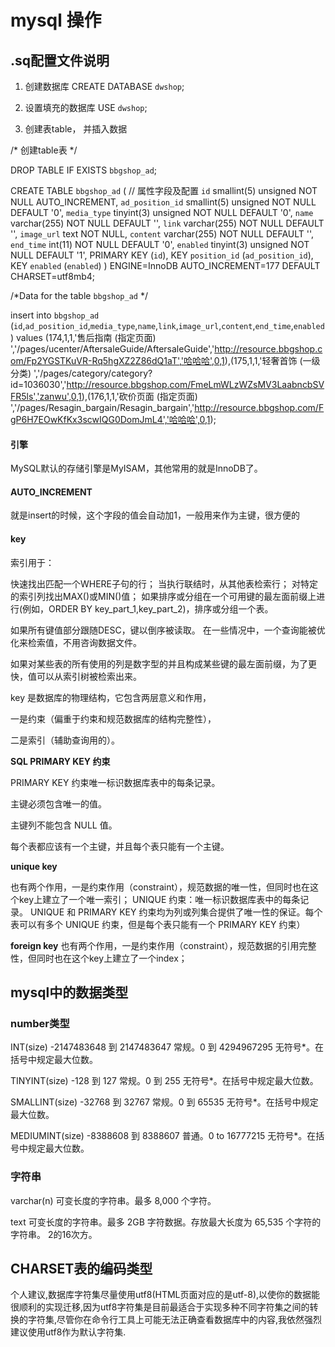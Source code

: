 # mysql 操作

## .sq配置文件说明

1. 创建数据库
CREATE DATABASE `dwshop`; 

2. 设置填充的数据库
USE `dwshop`;

3. 创建表table， 并插入数据

/* 创建table表 */

DROP TABLE IF EXISTS `bbgshop_ad`;

CREATE TABLE `bbgshop_ad` (
  // 属性字段及配置
  `id` smallint(5) unsigned NOT NULL AUTO_INCREMENT,
  `ad_position_id` smallint(5) unsigned NOT NULL DEFAULT '0',
  `media_type` tinyint(3) unsigned NOT NULL DEFAULT '0',
  `name` varchar(255) NOT NULL DEFAULT '',
  `link` varchar(255) NOT NULL DEFAULT '',
  `image_url` text NOT NULL,
  `content` varchar(255) NOT NULL DEFAULT '',
  `end_time` int(11) NOT NULL DEFAULT '0',
  `enabled` tinyint(3) unsigned NOT NULL DEFAULT '1',
  PRIMARY KEY (`id`),
  KEY `position_id` (`ad_position_id`),
  KEY `enabled` (`enabled`)
) ENGINE=InnoDB AUTO_INCREMENT=177 DEFAULT CHARSET=utf8mb4;

/*Data for the table `bbgshop_ad` */

insert  into `bbgshop_ad` (`id`,`ad_position_id`,`media_type`,`name`,`link`,`image_url`,`content`,`end_time`,`enabled`) values (174,1,1,'售后指南 (指定页面) ','/pages/ucenter/AftersaleGuide/AftersaleGuide','http://resource.bbgshop.com/Fp2YGSTKuVR-Rq5hgXZ2Z86dQ1aT','哈哈哈',0,1),(175,1,1,'轻奢首饰 (一级分类) ','/pages/category/category?id=1036030','http://resource.bbgshop.com/FmeLmWLzWZsMV3LaabncbSVFR5ls','zanwu',0,1),(176,1,1,'砍价页面 (指定页面) ','/pages/Resagin_bargain/Resagin_bargain','http://resource.bbgshop.com/FgP6H7EOwKfKx3scwIQG0DomJmL4','哈哈哈',0,1);

#### 引擎
MySQL默认的存储引擎是MyISAM，其他常用的就是InnoDB了。

#### AUTO_INCREMENT

就是insert的时候，这个字段的值会自动加1，一般用来作为主键，很方便的

#### key
索引用于： 

快速找出匹配一个WHERE子句的行； 
当执行联结时，从其他表检索行； 
对特定的索引列找出MAX()或MIN()值； 
如果排序或分组在一个可用键的最左面前缀上进行(例如，ORDER BY key_part_1,key_part_2)，排序或分组一个表。

如果所有键值部分跟随DESC，键以倒序被读取。 
在一些情况中，一个查询能被优化来检索值，不用咨询数据文件。

如果对某些表的所有使用的列是数字型的并且构成某些键的最左面前缀，为了更快，值可以从索引树被检索出来。 

key 是数据库的物理结构，它包含两层意义和作用，

一是约束（偏重于约束和规范数据库的结构完整性），

二是索引（辅助查询用的）。

**SQL PRIMARY KEY 约束** 

PRIMARY KEY 约束唯一标识数据库表中的每条记录。

主键必须包含唯一的值。

主键列不能包含 NULL 值。

每个表都应该有一个主键，并且每个表只能有一个主键。

**unique key** 

也有两个作用，一是约束作用（constraint），规范数据的唯一性，但同时也在这个key上建立了一个唯一索引；
UNIQUE 约束：唯一标识数据库表中的每条记录。
UNIQUE 和 PRIMARY KEY 约束均为列或列集合提供了唯一性的保证。每个表可以有多个 UNIQUE 约束，但是每个表只能有一个 PRIMARY KEY 约束）

**foreign key**
也有两个作用，一是约束作用（constraint），规范数据的引用完整性，但同时也在这个key上建立了一个index；


## mysql中的数据类型

### number类型

INT(size)	-2147483648 到 2147483647 常规。0 到 4294967295 无符号*。在括号中规定最大位数。

TINYINT(size)	-128 到 127 常规。0 到 255 无符号*。在括号中规定最大位数。

SMALLINT(size)	-32768 到 32767 常规。0 到 65535 无符号*。在括号中规定最大位数。

MEDIUMINT(size)	-8388608 到 8388607 普通。0 to 16777215 无符号*。在括号中规定最大位数。

### 字符串

varchar(n)	可变长度的字符串。最多 8,000 个字符。

text  可变长度的字符串。最多 2GB 字符数据。存放最大长度为 65,535 个字符的字符串。 2的16次方。


## CHARSET表的编码类型

个人建议,数据库字符集尽量使用utf8(HTML页面对应的是utf-8),以使你的数据能很顺利的实现迁移,因为utf8字符集是目前最适合于实现多种不同字符集之间的转换的字符集,尽管你在命令行工具上可能无法正确查看数据库中的内容,我依然强烈建议使用utf8作为默认字符集.